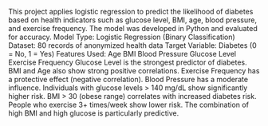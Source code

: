 This project applies logistic regression to predict the likelihood of diabetes based on health indicators such as glucose level, BMI, age, blood pressure, and exercise frequency. The model was developed in Python and evaluated for accuracy.
Model Type: Logistic Regression (Binary Classification)
Dataset: 80 records of anonymized health data
Target Variable: Diabetes (0 = No, 1 = Yes)
Features Used:
Age
BMI
Blood Pressure
Glucose Level
Exercise Frequency
Glucose Level is the strongest predictor of diabetes.
BMI and Age also show strong positive correlations.
Exercise Frequency has a protective effect (negative correlation).
Blood Pressure has a moderate influence.
Individuals with glucose levels > 140 mg/dL show significantly higher risk.
BMI > 30 (obese range) correlates with increased diabetes risk.
People who exercise 3+ times/week show lower risk.
The combination of high BMI and high glucose is particularly predictive.
